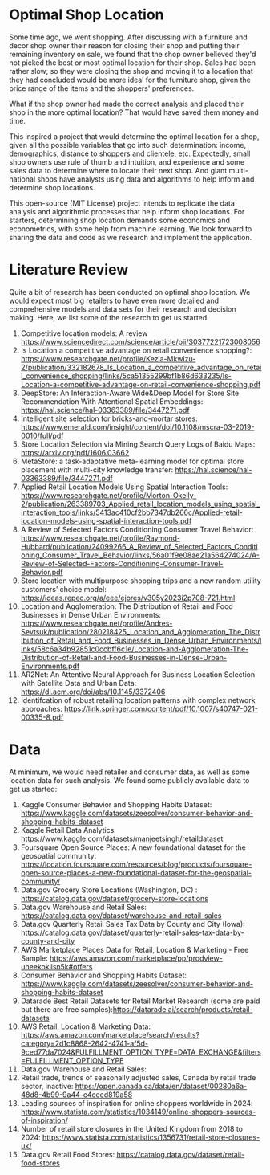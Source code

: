 # Optimal Shop Location

Some time ago, we went shopping. After discussing with a furniture and decor shop owner their reason for closing their shop and putting their 
remaining inventory on sale, we found that the shop owner believed they'd not picked the best or most optimal location for their shop. 
Sales  had been rather slow; so they were closing the shop and moving it to a location that they had concluded would be 
more ideal for the furniture shop, given the price range of the items and the shoppers' preferences.

What if the shop owner had made the correct analysis and placed their shop in the more optimal location? 
That would have saved them money and time. 

This inspired a project that would determine the optimal location for a shop, given all the possible variables that go
into such determination: income, demographics, distance to shoppers and clientele, etc. Expectedly, small shop owners use rule
of thumb and intuition, and experience and some sales data to determine where to locate their next shop. And giant multi-national shops have analysts using data 
and algorithms to help inform and determine shop locations.

This open-source (MIT License) project intends to replicate the data analysis and algorithmic processes that 
help inform shop locations. For starters, determining shop location demands some economics and econometrics, with some help from
machine learning. We look forward to sharing the data and code as we research and implement the application. 


# Literature Review

Quite a bit of research has been conducted on optimal shop location. We would expect most big retailers to have even more 
detailed and comprehensive models and data sets for their research and decision making. Here, we list some of the research 
to get us started.

1. Competitive location models: A review https://www.sciencedirect.com/science/article/pii/S0377221723008056
2. Is Location a competitive advantage on retail convenience shopping?: https://www.researchgate.net/profile/Kezia-Mkwizu-2/publication/332182678_Is_Location_a_competitive_advantage_on_retail_convenience_shopping/links/5ca51355299bf1b86d633235/Is-Location-a-competitive-advantage-on-retail-convenience-shopping.pdf
2. DeepStore: An Interaction-Aware Wide&Deep Model for Store Site Recommendation With Attentional Spatial Embeddings: https://hal.science/hal-03363389/file/3447271.pdf
3. Intelligent site selection for bricks-and-mortar stores: https://www.emerald.com/insight/content/doi/10.1108/mscra-03-2019-0010/full/pdf
4. Store Location Selection via Mining Search Query Logs of Baidu Maps: https://arxiv.org/pdf/1606.03662
5. MetaStore: a task-adaptative meta-learning model for optimal store placement with multi-city knowledge transfer: https://hal.science/hal-03363389/file/3447271.pdf
6. Applied Retail Location Models Using Spatial Interaction Tools: https://www.researchgate.net/profile/Morton-Okelly-2/publication/263389703_Applied_retail_location_models_using_spatial_interaction_tools/links/5413ac410cf2bb7347db266c/Applied-retail-location-models-using-spatial-interaction-tools.pdf
7. A Review of Selected Factors Conditioning Consumer Travel Behavior: https://www.researchgate.net/profile/Raymond-Hubbard/publication/24099266_A_Review_of_Selected_Factors_Conditioning_Consumer_Travel_Behavior/links/56a01f9e08ae21a564274024/A-Review-of-Selected-Factors-Conditioning-Consumer-Travel-Behavior.pdf
8. Store location with multipurpose shopping trips and a new random utility customers’ choice model: https://ideas.repec.org/a/eee/ejores/v305y2023i2p708-721.html
9. Location and Agglomeration: The Distribution of Retail and Food Businesses in Dense Urban Environments: https://www.researchgate.net/profile/Andres-Sevtsuk/publication/280218425_Location_and_Agglomeration_The_Distribution_of_Retail_and_Food_Businesses_in_Dense_Urban_Environments/links/58c6a34b92851c0ccbff6c1e/Location-and-Agglomeration-The-Distribution-of-Retail-and-Food-Businesses-in-Dense-Urban-Environments.pdf
10. AR2Net: An Attentive Neural Approach for Business Location Selection with Satellite Data and Urban Data: https://dl.acm.org/doi/abs/10.1145/3372406
11. Identifcation of robust retailing location patterns with complex network approaches: https://link.springer.com/content/pdf/10.1007/s40747-021-00335-8.pdf


# Data

At minimum, we would need retailer and consumer data, as well as some location data for such analysis. We found some publicly available data to get us started: 

1. Kaggle Consumer Behavior and Shopping Habits Dataset: https://www.kaggle.com/datasets/zeesolver/consumer-behavior-and-shopping-habits-dataset
2. Kaggle Retail Data Analytics: https://www.kaggle.com/datasets/manjeetsingh/retaildataset
2. Foursquare Open Source Places: A new foundational dataset for the geospatial community: https://location.foursquare.com/resources/blog/products/foursquare-open-source-places-a-new-foundational-dataset-for-the-geospatial-community/
3. Data.gov Grocery Store Locations (Washington, DC) : https://catalog.data.gov/dataset/grocery-store-locations
4. Data.gov Warehouse and Retail Sales: https://catalog.data.gov/dataset/warehouse-and-retail-sales
5. Data.gov Quarterly Retail Sales Tax Data by County and City (Iowa): https://catalog.data.gov/dataset/quarterly-retail-sales-tax-data-by-county-and-city
4. AWS Marketplace Places Data for Retail, Location & Marketing - Free Sample: https://aws.amazon.com/marketplace/pp/prodview-uheekokilsn5k#offers
5. Consumer Behavior and Shopping Habits Dataset: https://www.kaggle.com/datasets/zeesolver/consumer-behavior-and-shopping-habits-dataset
6. Datarade Best Retail Datasets for Retail Market Research (some are paid but there are free samples):https://datarade.ai/search/products/retail-datasets
7. AWS Retail, Location & Marketing Data: https://aws.amazon.com/marketplace/search/results?category=2d1c8868-2642-4741-af5d-9ced77da7024&FULFILLMENT_OPTION_TYPE=DATA_EXCHANGE&filters=FULFILLMENT_OPTION_TYPE
8. Data.gov Warehouse and Retail Sales: 
9. Retail trade, trends of seasonally adjusted sales, Canada by retail trade sector, inactive: https://open.canada.ca/data/en/dataset/00280a6a-48d8-4b99-9a44-e4ceed819a58
10. Leading sources of inspiration for online shoppers worldwide in 2024: https://www.statista.com/statistics/1034149/online-shoppers-sources-of-inspiration/
11. Number of retail store closures in the United Kingdom from 2018 to 2024: https://www.statista.com/statistics/1356731/retail-store-closures-uk/
12. Data.gov Retail Food Stores: https://catalog.data.gov/dataset/retail-food-stores


